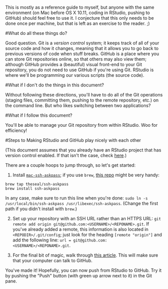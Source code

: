 This is mostly as a reference guide to myself, but anyone with the same environment (on Mac before OS X 10.11, coding in RStudio, pushing to GitHub) should feel free to use it. I conjecture that this only needs to be done once per machine, but that is left as an exercise to the reader. ;)

#What do all these things do?

Good question. Git is a *version control* system; it keeps track of all of your source code and how it changes, meaning that it allows you to go back to previous versions of code when stuff breaks. GitHub is a place where you can store Git repositories online, so that others may also view them; although GitHub provides a (beautiful) visual front-end to your Git repository, you do not need to use GitHub if you're using Git. RStudio is where we'll be programming our various scripts (the source code).

#What if I don't do the things in this document?

Without following these directions, you'll have to do all of the Git operations (staging files, committing them, pushing to the remote repository, etc.) on the command line. But who likes switching between two applications?

#What if I follow this document?

You'll be able to manage your Git repository from within RStudio. Woo for efficiency!

#Steps to Making RStudio and GitHub play nicely with each other

(This document assumes that you already have an RStudio project that has version control enabled. If that isn't the case, check [here](https://support.rstudio.com/hc/en-us/articles/200526207-Using-Projects).)

There are a couple hoops to jump through, so let's get started:

1. Install [`mac-ssh-askpass`](https://github.com/markcarver/mac-ssh-askpass); if you use `brew`, [this repo](https://github.com/theseal/homebrew-ssh-askpass) might be very handy:
```
brew tap theseal/ssh-askpass
brew install ssh-askpass
```
In any case, make sure to run this line when you're done: `sudo ln -s /usr/local/bin/ssh-askpass /usr/libexec/ssh-askpass`. (Change the first path if you didn't install with `brew`.)

2. Set up your repository with an SSH URL rather than an HTTPS URL: `git remote add origin git@github.com:<USERNAME>/<REPONAME>.git`. 
If you've already added a remote, this information is also located in `<REPODIR>/.git/config`; just look    for the heading `[remote "origin"]` and add the following line: `url = git@github.com:<USERNAME>/<REPONAME>.git`.

3. For the final bit of magic, walk through [this article](https://help.github.com/articles/generating-ssh-keys/). This will make sure that your computer can talk to GitHub.

You've made it! Hopefully, you can now push from RStudio to GitHub. Try it by pushing the "Push" button (with green up arrow next to it) in the Git pane.